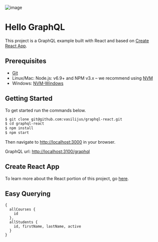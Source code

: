![image](https://user-images.githubusercontent.com/1544557/31395110-d565a760-ad94-11e7-962f-1777d2def071.png)

# Hello GraphQL
This project is a GraphQL example built with React and based on [Create React App](https://github.com/facebookincubator/create-react-app).

## Prerequisites
- [Git](https://git-scm.com/book/en/v2/Getting-Started-Installing-Git)
- Linux/Mac: Node.js: v6.9+ and NPM v3.x – we recommend using [NVM ](https://github.com/creationix/nvm) 
- Windows: [NVM-Windows ](https://github.com/coreybutler/nvm-windows)

## Getting Started
To get started run the commands below.

```bash
$ git clone git@github.com:vasilijus/graphql-react.git
$ cd graphql-react
$ npm install
$ npm start
```

Then navigate to [http://localhost:3000](http://localhost:3000) in your browser.

GraphQL url: [http://localhost:3100/graphql](http://localhost:3100/graphql)

## Create React App
To learn more about the React portion of this project, go [here](https://github.com/facebookincubator/create-react-app/blob/master/packages/react-scripts/template/README.md).

## Easy Querying
```
{
  allCourses {
    id
  },
  allStudents {
    id, firstName, lastName, active
  }
}
```